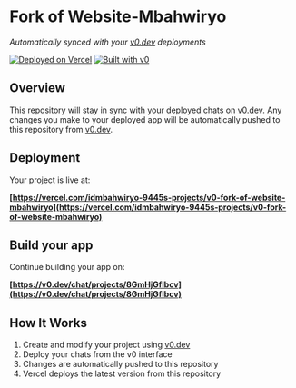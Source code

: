 # Fork of Website-Mbahwiryo

*Automatically synced with your [v0.dev](https://v0.dev) deployments*

[![Deployed on Vercel](https://img.shields.io/badge/Deployed%20on-Vercel-black?style=for-the-badge&logo=vercel)](https://vercel.com/idmbahwiryo-9445s-projects/v0-fork-of-website-mbahwiryo)
[![Built with v0](https://img.shields.io/badge/Built%20with-v0.dev-black?style=for-the-badge)](https://v0.dev/chat/projects/8GmHjGfIbcv)

## Overview

This repository will stay in sync with your deployed chats on [v0.dev](https://v0.dev).
Any changes you make to your deployed app will be automatically pushed to this repository from [v0.dev](https://v0.dev).

## Deployment

Your project is live at:

**[https://vercel.com/idmbahwiryo-9445s-projects/v0-fork-of-website-mbahwiryo](https://vercel.com/idmbahwiryo-9445s-projects/v0-fork-of-website-mbahwiryo)**

## Build your app

Continue building your app on:

**[https://v0.dev/chat/projects/8GmHjGfIbcv](https://v0.dev/chat/projects/8GmHjGfIbcv)**

## How It Works

1. Create and modify your project using [v0.dev](https://v0.dev)
2. Deploy your chats from the v0 interface
3. Changes are automatically pushed to this repository
4. Vercel deploys the latest version from this repository